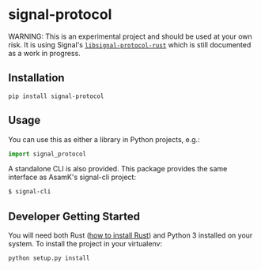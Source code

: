 # signal-protocol

WARNING: This is an experimental project and should be used at your own risk. It is using Signal's [`libsignal-protocol-rust`](https://github.com/signalapp/libsignal-protocol-rust) which is still documented as a work in progress.

## Installation

```
pip install signal-protocol
```

## Usage

You can use this as either a library in Python projects, e.g.:

```py
import signal_protocol
```

A standalone CLI is also provided. This package provides the same interface as AsamK's signal-cli project:

```sh
$ signal-cli
```

## Developer Getting Started

You will need both Rust ([how to install Rust](https://rustup.rs/)) and Python 3 installed on your system. To install the project in your virtualenv:

```
python setup.py install
```
